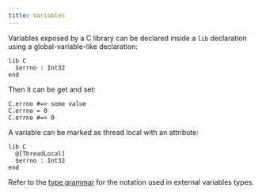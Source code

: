 ```yaml
---
title: Variables
---
```


Variables exposed by a C library can be declared inside a `lib` declaration using a global-variable-like declaration:

```crystal
lib C
  $errno : Int32
end
```

Then it can be get and set:

```crystal
C.errno #=> some value
C.errno = 0
C.errno #=> 0
```

A variable can be marked as thread local with an attribute:

```crystal
lib C
  @[ThreadLocal]
  $errno : Int32
end
```

Refer to the [type grammar](../type_grammar.html) for the notation used in external variables types.
